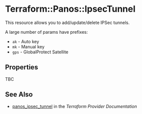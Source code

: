 # Terraform::Panos::IpsecTunnel

This resource allows you to add/update/delete IPSec tunnels.

A large number of params have prefixes:

* `ak` - Auto key
* `mk` - Manual key
* `gps` - GlobalProtect Satellite

## Properties

TBC

## See Also

* [panos_ipsec_tunnel](https://www.terraform.io/docs/providers/panos/r/ipsec_tunnel.html) in the _Terraform Provider Documentation_